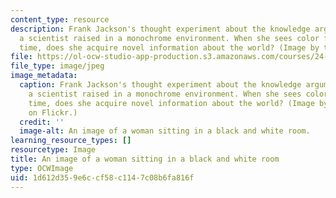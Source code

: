 ```yaml
---
content_type: resource
description: Frank Jackson's thought experiment about the knowledge argument involves
  a scientist raised in a monochrome environment. When she sees color for the first
  time, does she acquire novel information about the world? (Image by truu on Flickr.)
file: https://ol-ocw-studio-app-production.s3.amazonaws.com/courses/24-729-topics-in-philosophy-of-language-modeling-representation-spring-2009/1d612d359e6ccf58c1147c08b6fa816f_24-729s09.jpg
file_type: image/jpeg
image_metadata:
  caption: Frank Jackson's thought experiment about the knowledge argument involves
    a scientist raised in a monochrome environment. When she sees color for the first
    time, does she acquire novel information about the world? (Image by [truu](http://www.flickr.com/photos/truu/3816032553/)
    on Flickr.)
  credit: ''
  image-alt: An image of a woman sitting in a black and white room.
learning_resource_types: []
resourcetype: Image
title: An image of a woman sitting in a black and white room
type: OCWImage
uid: 1d612d35-9e6c-cf58-c114-7c08b6fa816f
---
```

